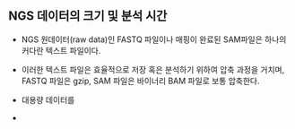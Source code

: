 

## NGS 데이터의 크기 및 분석 시간
- NGS 원데이터(raw data)인 FASTQ 파일이나 매핑이 완료된 SAM파일은 하나의 커다란 텍스트 파일이다.
- 이러한 텍스트 파일은 효율적으로 저장 혹은 분석하기 위하여 압축 과정을 거치며, FASTQ 파일은 gzip, SAM 파일은 바이너리 BAM 파일로 보통 압축한다.

- 대용량 데이터를
- 
